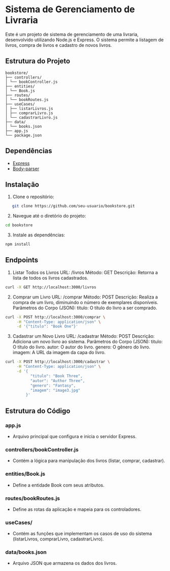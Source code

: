 # Sistema de Gerenciamento de Livraria

Este é um projeto de sistema de gerenciamento de uma livraria, desenvolvido utilizando Node.js e Express. O sistema permite a listagem de livros, compra de livros e cadastro de novos livros.

## Estrutura do Projeto

```
bookstore/
├── controllers/
│ └── bookController.js
├── entities/
│ └── Book.js
├── routes/
│ └── bookRoutes.js
├── useCases/
│ ├── listarLivros.js
│ ├── comprarLivro.js
│ └── cadastrarLivro.js
├── data/
│ └── books.json
├── app.js
└── package.json
```

## Dependências

- [Express](https://expressjs.com/)
- [Body-parser](https://github.com/expressjs/body-parser)

## Instalação

1. Clone o repositório:
```sh
   git clone https://github.com/seu-usuario/bookstore.git
```

2. Navegue até o diretório do projeto:

```sh
cd bookstore
```

3. Instale as dependências:

```sh
npm install
```

## Endpoints
1. Listar Todos os Livros
URL: /livros
Método: GET
Descrição: Retorna a lista de todos os livros cadastrados.

```sh
curl -X GET http://localhost:3000/livros
```

2. Comprar um Livro
URL: /comprar
Método: POST
Descrição: Realiza a compra de um livro, diminuindo o número de exemplares disponíveis.
Parâmetros do Corpo (JSON):
titulo: O título do livro a ser comprado.

```sh
curl -X POST http://localhost:3000/comprar \
     -H "Content-Type: application/json" \
     -d '{"titulo": "Book One"}'
```

3. Cadastrar um Novo Livro
URL: /cadastrar
Método: POST
Descrição: Adiciona um novo livro ao sistema.
Parâmetros do Corpo (JSON):
titulo: O título do livro.
autor: O autor do livro.
genero: O gênero do livro.
imagem: A URL da imagem da capa do livro.

```sh
curl -X POST http://localhost:3000/cadastrar \
     -H "Content-Type: application/json" \
     -d '{
           "titulo": "Book Three",
           "autor": "Author Three",
           "genero": "Fantasy",
           "imagem": "image3.jpg"
         }'
```

## Estrutura do Código
### app.js
- Arquivo principal que configura e inicia o servidor Express.

### controllers/bookController.js
- Contém a lógica para manipulação dos livros (listar, comprar, cadastrar).

### entities/Book.js
- Define a entidade Book com seus atributos.

### routes/bookRoutes.js
- Define as rotas da aplicação e mapeia para os controladores.

### useCases/
- Contém as funções que implementam os casos de uso do sistema (listarLivros, comprarLivro, cadastrarLivro).

### data/books.json
- Arquivo JSON que armazena os dados dos livros.
